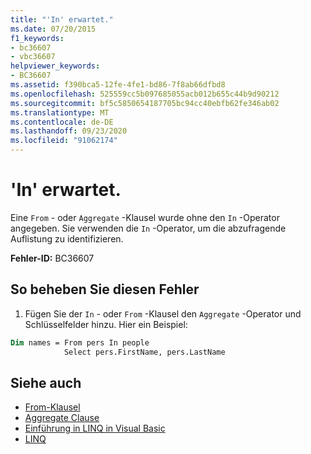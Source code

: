 ```yaml
---
title: "'In' erwartet."
ms.date: 07/20/2015
f1_keywords:
- bc36607
- vbc36607
helpviewer_keywords:
- BC36607
ms.assetid: f390bca5-12fe-4fe1-bd86-7f8ab66dfbd8
ms.openlocfilehash: 525559cc5b097685055acb012b655c44b9d90212
ms.sourcegitcommit: bf5c5850654187705bc94cc40ebfb62fe346ab02
ms.translationtype: MT
ms.contentlocale: de-DE
ms.lasthandoff: 09/23/2020
ms.locfileid: "91062174"
---
```

# <a name="in-expected"></a>'In' erwartet.

Eine `From` - oder `Aggregate` -Klausel wurde ohne den `In` -Operator angegeben. Sie verwenden die `In` -Operator, um die abzufragende Auflistung zu identifizieren.  
  
 **Fehler-ID:** BC36607  
  
## <a name="to-correct-this-error"></a>So beheben Sie diesen Fehler  

1. Fügen Sie der `In` - oder `From` -Klausel den `Aggregate` -Operator und Schlüsselfelder hinzu. Hier ein Beispiel:  

```vb  
Dim names = From pers In people
            Select pers.FirstName, pers.LastName  
```  
  
## <a name="see-also"></a>Siehe auch

- [From-Klausel](../language-reference/queries/from-clause.md)
- [Aggregate Clause](../language-reference/queries/aggregate-clause.md)
- [Einführung in LINQ in Visual Basic](../programming-guide/language-features/linq/introduction-to-linq.md)
- [LINQ](../programming-guide/language-features/linq/index.md)
